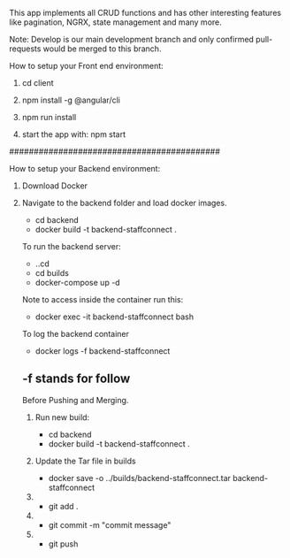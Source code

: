 This app implements all CRUD functions and has other interesting features like pagination, NGRX, state management and many more.

Note: Develop is our main development branch and only confirmed pull-requests would be merged to this branch.

How to setup your Front end environment:

1. cd client

2. npm install -g @angular/cli

3. npm run install

4. start the app with: npm start

###########################################

How to setup your Backend environment:

1. Download Docker

2. Navigate to the backend folder and load docker images.

   - cd backend
   - docker build -t backend-staffconnect .

   To run the backend server:

   - ..cd
   - cd builds
   - docker-compose up -d

   Note to access inside the container run this:

   - docker exec -it backend-staffconnect bash

   To log the backend container

   - docker logs -f backend-staffconnect

   ## -f stands for follow

   Before Pushing and Merging.

   1. Run new build:

      - cd backend
      - docker build -t backend-staffconnect .

   2. Update the Tar file in builds

      - docker save -o ../builds/backend-staffconnect.tar backend-staffconnect

   3. - git add .

   4. - git commit -m "commit message"

   5. - git push
